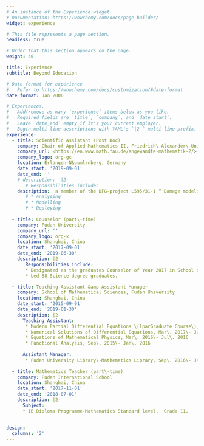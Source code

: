 ```yaml
---
# An instance of the Experience widget.
# Documentation: https://wowchemy.com/docs/page-builder/
widget: experience

# This file represents a page section.
headless: true

# Order that this section appears on the page.
weight: 40

title: Experience
subtitle: Beyond Education

# Date format for experience
#   Refer to https://wowchemy.com/docs/customization/#date-format
date_format: Jan 2006

# Experiences.
#   Add/remove as many `experience` items below as you like.
#   Required fields are `title`, `company`, and `date_start`.
#   Leave `date_end` empty if it's your current employer.
#   Begin multi-line descriptions with YAML's `|2-` multi-line prefix.
experience:
  - title: Scientific Assistant (Post Doc)
    company: Chair of Applied Mathematics II, Friedrich\-Alexander\-Universit&aumlt Erlangen\-N&uumlrnberg
    company_url: <https://en.www.math.fau.de/angewandte-mathematik-2/>
    company_logo: org-gc
    location: Erlangen-N&uumlrnberg, Germany
    date_start: '2019-09-01'
    date_end: ''
    # description:  |2-
       # Responsibilities include:
    description:  a member of the DFG-project L595/31-1 “ Damage modeling and optimal control” conducted at the chair of Applied Mathematics II, Prof\.Dr\. G&uumlnter Leugering.
       # * Analysing
       # * Modelling
       # * Deploying
        
  - title: Counselor (part\-time)
    company: Fudan University
    company_url: ''
    company_logo: org-x
    location: Shanghai, China
    date_start: '2017-09-01'
    date_end: '2019-06-30'
    description: |2-
       Responsibilities include:
       * Designated as the graduates Counselor of Year 2017 in School of Mathematical Sciences, Fudan University.
       * Led 88 Science degree graduates.

  - title: Teaching Assistant &amp Assistant Manager
    company: School of Mathematical Sciences, Fudan University
    location: Shanghai, China
    date_start: '2015-09-01'
    date_end: '2019-01-30'
    description: |2-
      Teaching Assistant:
       * Modern Partial Differential Equations \(lparGraduate Course\), Sep\. 2018\- Jan\. 2019
       * Numerical Solutions of Differential Equations, Mar\. 2017\- Jul\. 2017
       * Equations of Mathematical Physics, Mar\. 2016\- Jul\. 2016
       * Functional Analysis, Sep\. 2015\- Jan\. 2016  
     
      Assistant Manager: 
       * Fudan University Library\-Mathematics Library, Sep\. 2016\- Jan\. 2017
   
  - title: Mathematics Teacher (part\-time)
    company: Fudan International School
    location: Shanghai, China
    date_start: '2017-11-01'
    date_end: '2018-07-01'
    description: |2-
      Subject:
      * IB Diploma Programme-Mathematics Standard level.  Grada 11.
   
      
design:
  columns: '2'
---
```

